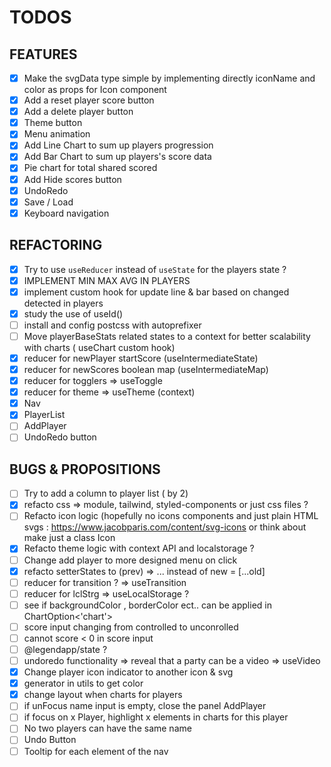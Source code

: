 # TODOS

## FEATURES

- [x] Make the svgData type simple by implementing directly iconName and color as props for Icon component
- [x] Add a reset player score button
- [x] Add a delete player button
- [x] Theme button
- [x] Menu animation
- [x] Add Line Chart to sum up players progression
- [x] Add Bar Chart to sum up players's score data
- [x] Pie chart for total shared scored
- [x] Add Hide scores button
- [x] UndoRedo
- [x] Save / Load
- [x] Keyboard navigation

## REFACTORING

- [x] Try to use `useReducer` instead of `useState` for the players state ?
- [x] IMPLEMENT MIN MAX AVG IN PLAYERS
- [x] implement custom hook for update line & bar based on changed detected in players
- [x] study the use of useId()
- [ ] install and config postcss with autoprefixer
- [ ] Move playerBaseStats related states to a context for better scalability with charts ( useChart custom hook)
- [x] reducer for newPlayer startScore (useIntermediateState)
- [x] reducer for newScores boolean map (useIntermediateMap)
- [x] reducer for togglers => useToggle
- [x] reducer for theme => useTheme (context)
- [x] Nav
- [x] PlayerList
- [ ] AddPlayer
- [ ] UndoRedo button

## BUGS & PROPOSITIONS

- [ ] Try to add a column to player list ( by 2)
- [x] refacto css => module, tailwind, styled-components or just css files ?
- [ ] Refacto icon logic (hopefully no icons components and just plain HTML svgs : <a>https://www.jacobparis.com/content/svg-icons</a> or think about make just a class Icon
- [x] Refacto theme logic with context API and localstorage ?
- [ ] Change add player to more designed menu on click
- [x] refacto setterStates to (prev) => ... instead of new = [...old]
- [ ] reducer for transition ? => useTransition
- [ ] reducer for lclStrg => useLocalStorage ?
- [ ] see if backgroundColor , borderColor ect.. can be applied in ChartOption<'chart'>
- [ ] score input changing from controlled to unconrolled
- [ ] cannot score < 0 in score input
- [ ] @legendapp/state ?
- [ ] undoredo functionality => reveal that a party can be a video => useVideo
- [x] Change player icon indicator to another icon & svg
- [x] generator in utils to get color
- [x] change layout when charts for players
- [ ] if unFocus name input is empty, close the panel AddPlayer
- [ ] if focus on x Player, highlight x elements in charts for this player
- [ ] No two players can have the same name
- [ ] Undo Button
- [ ] Tooltip for each element of the nav
